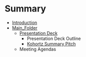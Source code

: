 # Summary

* [Introduction](README.md)
* [Main_Folder](mainfolder.md)
   * [Presentation Deck](presentation_deck.md)
       * Presentation Deck Outline
       * [Kohortz Summary Pitch](kohortz_summary_pitch.md)
   * Meeting Agendas

